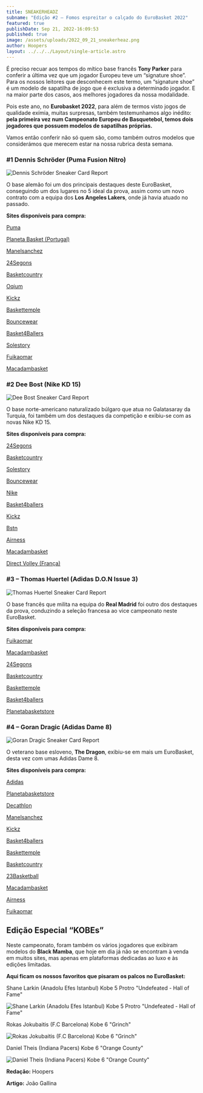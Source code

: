 ```yaml
---
title: SNEAKERHEADZ
subname: "Edição #2 – Fomos espreitar o calçado do EuroBasket 2022"
featured: true
publishDate: Sep 21, 2022-16:09:53
published: true
image: /assets/uploads/2022_09_21_sneakerheaz.png
author: Hoopers
layout: ../../../Layout/single-article.astro
---
```

É preciso recuar aos tempos do mítico base francês **Tony Parker** para conferir a última vez que um jogador Europeu teve um “signature shoe”. Para os nossos leitores que desconhecem este termo, um “signature shoe” é um modelo de sapatilha de jogo que é exclusiva a determinado jogador. E na maior parte dos casos, aos melhores jogadores da nossa modalidade.

Pois este ano, no **Eurobasket 2022**, para além de termos visto jogos de qualidade exímia, muitas surpresas, também testemunhamos algo inédito: **pela primeira vez num Campeonato Europeu de Basquetebol, temos dois jogadores que possuem modelos de sapatilhas próprias.** 

Vamos então conferir não só quem são, como também outros modelos que considerámos que merecem estar na nossa rubrica desta semana.

### **\#1 Dennis Schröder (Puma Fusion Nitro)**

![Dennis Schröder Sneaker Card Report](/assets/uploads/post4-sneaker.png "Dennis Schröder Sneaker Card Report")

O base alemão foi um dos principais destaques deste EuroBasket, conseguindo um dos lugares no 5 ideal da prova, assim como um novo contrato com a equipa dos **Los Angeles Lakers**, onde já havia atuado no passado. 

**Sites disponíveis para compra:**

[Puma](https://eu.puma.com/pt/en/pd/fusion-nitro-basketball-shoes/376639.html?dwvar_376639_color=01)

[Planeta Basket (Portugal)](https://planetabasketstore.com/brands/puma/puma-fusion-nitro-black/)

[Manelsanchez](https://www.manelsanchez.pt/puma-fusion-nitro-rj-barret-fire.html)

[24Segons](https://24segons.es/es/product/puma-fusion-nitro-bluemazing-zapatillas)

[Basketcountry](https://basketcountry.es/zapatillas/5836-fusion-nitro.html?search_query=puma+fusion+nitro&results=7)

[Oqium](https://oqium.com/products/puma-fusion-nitro-neon-citrus-puma-black?gclid=CjwKCAjw1ICZBhAzEiwAFfvFhOqlVp053GNUMfNOz3pooth7wovKJccrq5S22dtdR2wBpF1Olg-cYxoCd4AQAvD_BwE&variant=39420825927776)

[Kickz](https://www.kickz.com/en/p/puma-basketball-performance-low-fusion-nitro-ocean-dive-puma-white/176077003.html)

[Baskettemple](https://baskettemple.com/en/produit/puma-nitro-fusion-rj-barret-fire-195587-04/)

[Bouncewear](https://bouncewear.com/products/195514-02-fusion-nitro-bluemazing-sunblaze-bluemazing-sunblaze)

[Basket4Ballers](https://www.basket4ballers.com/fr/chaussure-de-basket/34769-puma-nitro-fusion-ice-cream-sundae-195514-10.html?search_query=puma+fusion+nitro&results=82)

[Solestory](https://www.thesolestory.com/pt/product/puma-fusion-nitro-bluemazing-sunblaze)

[Fuikaomar](https://www.fuikaomar.es/zapatillas-baloncesto/14991-zapatillas-puma-fusion-nitro-red-gold.html?utm_source=sniperfast&utm_medium=search&utm_campaign=sniperfast-search&utm_content=195587-04)

[Macadambasket](https://www.macadambasket.com/en/shoes/12413-68950-nitro-fusion-peach-pink-black.html#/27-pointurechaussure-41/1665-couleur-rose)

### \#2 Dee Bost (Nike KD 15)

![Dee Bost Sneaker Card Report](/assets/uploads/sneaker-dee-bost.png "Dee Bost Sneaker Card Report")

O base norte-americano naturalizado búlgaro que atua no Galatasaray da Turquia, foi também um dos destaques da competição e exibiu-se com as novas Nike KD 15.

**Sites disponíveis para compra:**

[24Segons](https://24segons.es/es/product/zapatillas-kd-15-community-napheesa-collier)

[Basketcountry](https://basketcountry.es/zapatillas/5967-kd15-community-napheesa-collier.html)

[Solestory](https://www.thesolestory.com/pt/product/nike-kd15-community-multi-color-multi-color-multi-)

[Bouncewear](https://bouncewear.com/products/dv1682-900-kd15-community-multi-color-multi-color-multi-color-multi-color-multi-color-multi-color)

[Nike](https://www.nike.com/pt/t/sapatilhas-de-basquetebol-kd15-VNKGHg/DO9825-901)

[Basket4ballers](https://www.basket4ballers.com/fr/chaussure-de-basket/34505-nike-kd-15-community-of-hoops-multi-color-multi-color-multi-color-dv1682-900.html)

[Kickz](https://www.kickz.com/en/p/nike-basketball-performance-low-kd15-white-white-black-royal-tint/182371008.html)

[Bstn](https://www.bstn.com/eu_en/p/nike-kd-15-nrg-do9825-900-0272073?queryID=668d9c660c318857cd1015d54d32e76e&objectID=213337&indexName=magento2_eu_products)

[Airness](https://airness.eu/en/kd-15-community-napheesa-collier)

[Macadambasket](https://www.macadambasket.com/en/athletes/12590-69892-kd-15-napheesa-collier.html#/27-pointurechaussure-41/1750-couleur-bleu)

[Direct Volley (França)](https://direct-volley.pt/gz6475-sapatos-de-interior-adidas-dame-8-azul-turquesa-preto-prateado?gclid=Cj0KCQjwvZCZBhCiARIsAPXbajtYOSgaje3cqr8f2K_lNpzfBznOVFNK0Y50Pxe0aoJ-D7pHQ63Kt10aAm06EALw_wcB)

### \#3 – Thomas Huertel (Adidas D.O.N Issue 3)

![Thomas Huertel Sneaker Card Report](/assets/uploads/sneaker-.png "Thomas Huertel Sneaker Card Report")

O base francês que milita na equipa do **Real Madrid** foi outro dos destaques da prova, conduzindo a seleção francesa ao vice campeonato neste EuroBasket. 

**Sites disponíveis para compra:**

[Fuikaomar](https://www.fuikaomar.es/zapatillas-baloncesto/14043-zapatillas-adidas-don-issue-3-utah-home.html?utm_source=sniperfast&utm_medium=search&utm_campaign=sniperfast-search&utm_content=H67722)

[Macadambasket](https://www.macadambasket.com/en/donovan-mitchell/11286-64243-don-issue-3.html#/27-pointurechaussure-41/1752-couleur-marine)

[24Segons](https://24segons.es/es/product/zapatillas-adidas-don-issue-3-gca-Pulse-Aqua)

[Basketcountry](https://basketcountry.es/zapatillas/5183-don-issue-3.html)

[Baskettemple](https://baskettemple.com/en/produit/adidas-don-issue-3-h67722/)

[Basket4ballers](https://www.basket4ballers.com/fr/signatures/32485-adidas-don-issue-3-spida-cares-gy2103.html?search_query=don+issue&results=294)

[Planetabasketstore](https://planetabasketstore.com/brands/adidas/adidas-donovan-mitchell-d.o.n.-issue-3-bel-air-jersey/)

### \#4 – Goran Dragic (Adidas Dame 8)

![Goran Dragic Sneaker Card Report](/assets/uploads/sneaker_06.png "Goran Dragic Sneaker Card Report")

O veterano base esloveno, **The Dragon**, exibiu-se em mais um EuroBasket, desta vez com umas Adidas Dame 8.

**Sites disponíveis para compra:**

[Adidas](https://www.adidas.pt/sapatilhas-dame-8/GY6462.html)

[Planetabasketstore](https://planetabasketstore.com/brands/adidas/adidas-dame-8-admit-one-black/)

[Decathlon](https://www.decathlon.pt/p/calcado-de-basquetebol-dame-8-adulto-azul-turquesa/_/R-p-X8744099?mc=8744099)

[Manelsanchez](https://www.manelsanchez.pt/adidas-dame-8-admit-one-white.html)

[Kickz](https://www.manelsanchez.pt/adidas-dame-8-admit-one-white.html)

[Basket4ballers](https://www.basket4ballers.com/fr/chaussures-basket-enfant/31137-adidas-dame-8-4th-quarter-ko-enfant-gs-gy2906.html)

[Baskettemple](https://baskettemple.com/en/produit/adidas-dame-8-young-dolla-gy6465/)

[Basketcountry](https://basketcountry.es/zapatillas/6025-dame-8.html)

[23Basketball](https://23basketball.net/es/inicio/1887-9864-adidas-dame-8.html#/44-talla_calzado-41/73-color-azul)

[Macadambasket](https://www.macadambasket.com/en/athletes/12449-69176-dame-8-dame-time.html#/27-pointurechaussure-41/1592-couleur-blanc)

[Airness](https://airness.eu/en/dame-8-4th-qtr-ko)

[Fuikaomar](https://www.fuikaomar.es/jugadores-nba/15432-zapatillas-adidas-dame-8-brookfield-dolla.html)

## Edição Especial “KOBEs”

Neste campeonato, foram também os vários jogadores que exibiram modelos do **Black Mamba**, que hoje em dia já não se encontram à venda em muitos sites, mas apenas em plataformas dedicadas ao luxo e às edições limitadas.

**Aqui ficam os nossos favoritos que pisaram os palcos no EuroBasket:**

Shane Larkin (Anadolu Efes Istanbul) Kobe 5 Protro "Undefeated - Hall of Fame"

![Shane Larkin (Anadolu Efes Istanbul) Kobe 5 Protro "Undefeated - Hall of Fame"](/assets/uploads/07_kobe_undefeated-01.jpeg "Shane Larkin (Anadolu Efes Istanbul) Kobe 5 Protro \"Undefeated - Hall of Fame\"")

Rokas Jokubaitis (F.C Barcelona) Kobe 6 "Grinch"

![Rokas Jokubaitis (F.C Barcelona) Kobe 6 "Grinch"](/assets/uploads/08_kobe_grinch.jpeg "Rokas Jokubaitis (F.C Barcelona) Kobe 6 \"Grinch\"")

Daniel Theis (Indiana Pacers) Kobe 6 "Orange County"

![Daniel Theis (Indiana Pacers) Kobe 6 "Orange County"](/assets/uploads/09_kobe_orange.jpeg "Daniel Theis (Indiana Pacers) Kobe 6 \"Orange County\"")

**Redação:** Hoopers

**Artigo:** João Gallina
